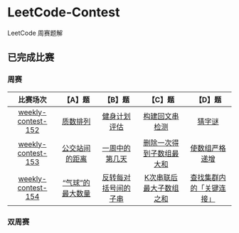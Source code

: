 # LeetCode-Contest

LeetCode 周赛题解

## 已完成比赛

### 周赛

| 比赛场次 | 【A】题 | 【B】题 | 【C】题 | 【D】题 |
| :-----: | :-----: | :-----: | :-----: | :-----: |
| [weekly-contest-152](./Weekly-Contest-152)| [质数排列](./Weekly-Contest-152/【A】质数排列.md) | [健身计划评估](./Weekly-Contest-152/【B】健身计划评估.md) | [构建回文串检测](./Weekly-Contest-152/【C】构建回文串检测.md) | [猜字谜](./Weekly-Contest-152/【D】猜字谜.md) |
| [weekly-contest-153](./Weekly-Contest-153)| [公交站间的距离](./Weekly-Contest-153/【A】公交站间的距离.md) | [一周中的第几天](./Weekly-Contest-153/【B】一周中的第几天.md) | [删除一次得到子数组最大和](./Weekly-Contest-153/【C】删除一次得到子数组最大和.md) | [使数组严格递增](./Weekly-Contest-153/【D】使数组严格递增.md) |
| [weekly-contest-154](./Weekly-Contest-154)| [“气球”的最大数量](./Weekly-Contest-154/【A】“气球”的最大数量.md) | [反转每对括号间的子串](./Weekly-Contest-154/【B】反转每对括号间的子串.md) | [K次串联后最大子数组之和](./Weekly-Contest-154/【C】K次串联后最大子数组之和.md) | [查找集群内的「关键连接」](./Weekly-Contest-154/【D】查找集群内的「关键连接」.md) |

### 双周赛
